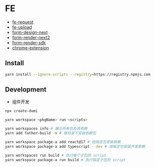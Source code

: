 # FE

- [fe-request](./packages/fe-request/README.md)
- [fe-upload](./packages/fe-upload/README.md)
- [form-design-next](./packages/form-design-next/README.md)
- [form-render-next2](./packages/form-render-next2/README.md)
- [form-render-sdk](./packages/form-render-sdk/README.md)
- [chrome-extension](./packages/chrome-extension/README.md)

## Install

```sh
yarn install --ignore-scripts --registry=https://registry.npmjs.com
```

## Development

- 组件开发

```sh
npx create-dumi
```

```sh
yarn workspace <pkgName> run <scripts>
```

```sh
yarn workspaces info # 展示所有包及其依赖
yarn add father-build -W # 根目录下安装依赖包

yarn workspace package-a add react@17 # 给指定包安装依赖
yarn workspace package-a add typescript --dev # 给指定包安装开发依赖

yarn workspaces run build # 执行每个子包的 script
yarn workspace package-a run build # 执行指定子包的 script
```
